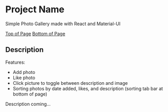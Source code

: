 # Project Name

Simple Photo Gallery made with React and Material-UI

[Top of Page](https://imgur.com/Xcqt2ie)
[Bottom of Page](https://imgur.com/AWb367l)

## Description

Features:
- Add photo
- Like photo
- Click picture to toggle between description and image
- Sorting photos by date added, likes, and description (sorting tab bar at bottom of page)

Description coming...
